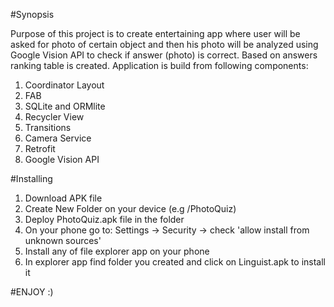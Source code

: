 #Synopsis

Purpose of this project is to create entertaining app where user
will be asked for photo of certain object and then his photo will
be analyzed using Google Vision API to check if answer (photo) is
correct. Based on answers ranking table is created. Application is build
from following components:

1. Coordinator Layout
2. FAB
3. SQLite and ORMlite
4. Recycler View
5. Transitions
6. Camera Service
7. Retrofit
9. Google Vision API

#Installing

1. Download APK file
2. Create New Folder on your device (e.g /PhotoQuiz)
3. Deploy PhotoQuiz.apk file in the folder
4. On your phone go to: Settings -> Security -> check 'allow install from unknown sources'
5. Install any of file explorer app on your phone
6. In explorer app find folder you created and click on Linguist.apk to install it

#ENJOY :)